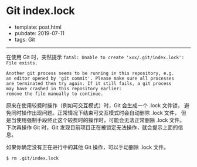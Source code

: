 # Git index.lock

- template: post.html
- pubdate: 2019-07-11
- tags: Git

----

在使用 Git 时，突然提示 `fatal: Unable to create 'xxx/.git/index.lock': File exists.`

```
Another git process seems to be running in this repository, e.g.
an editor opened by 'git commit'. Please make sure all processes
are terminated then try again. If it still fails, a git process
may have crashed in this repository earlier:
remove the file manually to continue.
```

原来在使用较费时操作（例如可交互模式）时，Git 会生成一个 .lock 文件锁，
避免同时操作出现问题。正常情况下结束可交互模式时会自动删除 .lock 文件，
但是当使用强制手段终止这个较费时的操作时，可能会无法正常删除 .lock 文件。
下次再操作 Git 时，Git 发现目前项目正在被锁定无法操作，就会提示上面的信息。

如果你确定没有正在进行中的其他 Git 操作，可以手动删除 .lock 文件。

```bash
$ rm .git/index.lock
```
